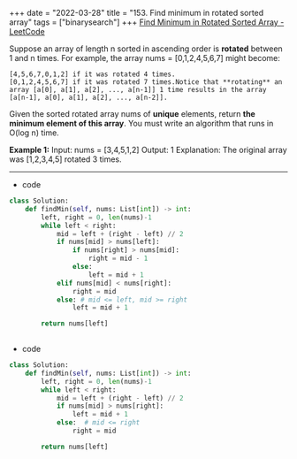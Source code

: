 +++ 
date = "2022-03-28"
title = "153. Find minimum in rotated sorted array"
tags = ["binarysearch"]
+++
[Find Minimum in Rotated Sorted Array - LeetCode](https://leetcode.com/problems/find-minimum-in-rotated-sorted-array/)

Suppose an array of length n sorted in ascending order is **rotated** between 1 and n times. For example, the array nums = [0,1,2,4,5,6,7] might become:

	[4,5,6,7,0,1,2] if it was rotated 4 times.
	[0,1,2,4,5,6,7] if it was rotated 7 times.Notice that **rotating** an array [a[0], a[1], a[2], ..., a[n-1]] 1 time results in the array [a[n-1], a[0], a[1], a[2], ..., a[n-2]].
Given the sorted rotated array nums of **unique** elements, return __the minimum element of this array__.
You must write an algorithm that runs in O(log n) time.
 
**Example 1:**
Input: nums = [3,4,5,1,2] Output: 1 Explanation: The original array was [1,2,3,4,5] rotated 3 times.

---
- code
```py
class Solution:
    def findMin(self, nums: List[int]) -> int:
        left, right = 0, len(nums)-1
        while left < right:
            mid = left + (right - left) // 2
            if nums[mid] > nums[left]:
                if nums[right] > nums[mid]:
                    right = mid - 1
                else:
                    left = mid + 1
            elif nums[mid] < nums[right]:
                right = mid
            else: # mid <= left, mid >= right
                left = mid + 1

        return nums[left]
        

```
- code
```py
class Solution:
    def findMin(self, nums: List[int]) -> int:
        left, right = 0, len(nums)-1
        while left < right:
            mid = left + (right - left) // 2
            if nums[mid] > nums[right]:
                left = mid + 1
            else:  # mid <= right
                right = mid

        return nums[left]
```
